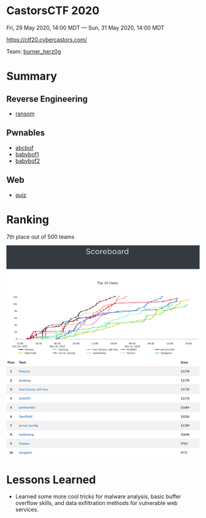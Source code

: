 # CastorsCTF 2020
Fri, 29 May 2020, 14:00 MDT — Sun, 31 May 2020, 14:00 MDT 

<https://ctf20.cybercastors.com/>

Team: [burner_herz0g](https://ctftime.org/team/63292)

# Summary

## Reverse Engineering

* [ransom](ransom/)

## Pwnables

* [abcbof](abcbof/)
* [babybof1](babybof1/)
* [babybof2](babybof2/)

## Web

* [quiz](quiz/)

# Ranking

7th place out of 500 teams

![](ranking.png)

# Lessons Learned

* Learned some more cool tricks for malware analysis, basic buffer overflow skills, and data exfiltration methods for vulnerable web services.

